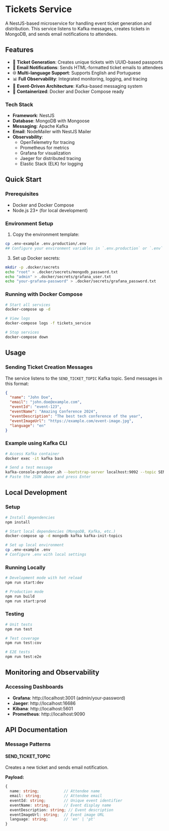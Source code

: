 # Tickets Service

A NestJS-based microservice for handling event ticket generation and distribution. This service listens to Kafka messages, creates tickets in MongoDB, and sends email notifications to attendees.

## Features

- 🎫 **Ticket Generation**: Creates unique tickets with UUID-based passports
- 📧 **Email Notifications**: Sends HTML-formatted ticket emails to attendees
- 🌐 **Multi-language Support**: Supports English and Portuguese
- 📊 **Full Observability**: Integrated monitoring, logging, and tracing
- 🔄 **Event-Driven Architecture**: Kafka-based messaging system
- 🐳 **Containerized**: Docker and Docker Compose ready

### Tech Stack

- **Framework**: NestJS
- **Database**: MongoDB with Mongoose
- **Messaging**: Apache Kafka
- **Email**: NodeMailer with NestJS Mailer
- **Observability**:
  - OpenTelemetry for tracing
  - Prometheus for metrics
  - Grafana for visualization
  - Jaeger for distributed tracing
  - Elastic Stack (ELK) for logging

## Quick Start

### Prerequisites

- Docker and Docker Compose
- Node.js 23+ (for local development)

### Environment Setup

1. Copy the environment template:
```bash
cp .env-example .env.production/.env
## Configure your environment variables in `.env.production` or `.env`
```


3. Set up Docker secrets:
```bash
mkdir -p .docker/secrets
echo "root" > .docker/secrets/mongodb_password.txt
echo "admin" > .docker/secrets/grafana_user.txt
echo "your-grafana-password" > .docker/secrets/grafana_password.txt
```

### Running with Docker Compose

```bash
# Start all services
docker-compose up -d

# View logs
docker-compose logs -f tickets_service

# Stop services
docker-compose down
```

## Usage

### Sending Ticket Creation Messages

The service listens to the `SEND_TICKET_TOPIC` Kafka topic. Send messages in this format:

```json
{
  "name": "John Doe",
  "email": "john.doe@example.com",
  "eventId": "event-123",
  "eventName": "Amazing Conference 2024",
  "eventDescription": "The best tech conference of the year",
  "eventImageUrl": "https://example.com/event-image.jpg",
  "language": "en"
}
```

### Example using Kafka CLI

```bash
# Access Kafka container
docker exec -it kafka bash

# Send a test message
kafka-console-producer.sh --bootstrap-server localhost:9092 --topic SEND_TICKET_TOPIC
# Paste the JSON above and press Enter
```

## Local Development

### Setup

```bash
# Install dependencies
npm install

# Start local dependencies (MongoDB, Kafka, etc.)
docker-compose up -d mongodb kafka kafka-init-topics

# Set up local environment
cp .env-example .env
# Configure .env with local settings
```

### Running Locally

```bash
# Development mode with hot reload
npm run start:dev

# Production mode
npm run build
npm run start:prod
```

### Testing

```bash
# Unit tests
npm run test

# Test coverage
npm run test:cov

# E2E tests
npm run test:e2e
```

## Monitoring and Observability

### Accessing Dashboards

- **Grafana**: http://localhost:3001 (admin/your-password)
- **Jaeger**: http://localhost:16686
- **Kibana**: http://localhost:5601
- **Prometheus**: http://localhost:9090

## API Documentation

### Message Patterns

#### SEND_TICKET_TOPIC
Creates a new ticket and sends email notification.

**Payload:**
```typescript
{
  name: string;           // Attendee name
  email: string;          // Attendee email
  eventId: string;        // Unique event identifier
  eventName: string;      // Event display name
  eventDescription: string; // Event description
  eventImageUrl: string;  // Event image URL
  language: string;       // 'en' | 'pt'
}
```
